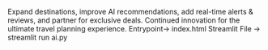 Expand destinations, improve AI recommendations, add real-time alerts & reviews, and partner for exclusive deals. Continued innovation for the ultimate travel planning experience.
Entrypoint-> index.html
Streamlit File -> streamlit run ai.py
